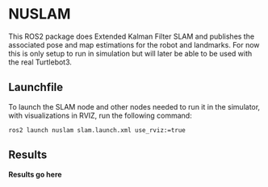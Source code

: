 # NUSLAM
This ROS2 package does Extended Kalman Filter SLAM and publishes
the associated pose and map estimations for the robot and landmarks.
For now this is only setup to run in simulation but will later be
able to be used with the real Turtlebot3.

## Launchfile
To launch the SLAM node and other nodes needed to run it in the simulator,
with visualizations in RVIZ, run the following command:

```
ros2 launch nuslam slam.launch.xml use_rviz:=true
```

## Results
**Results go here**
